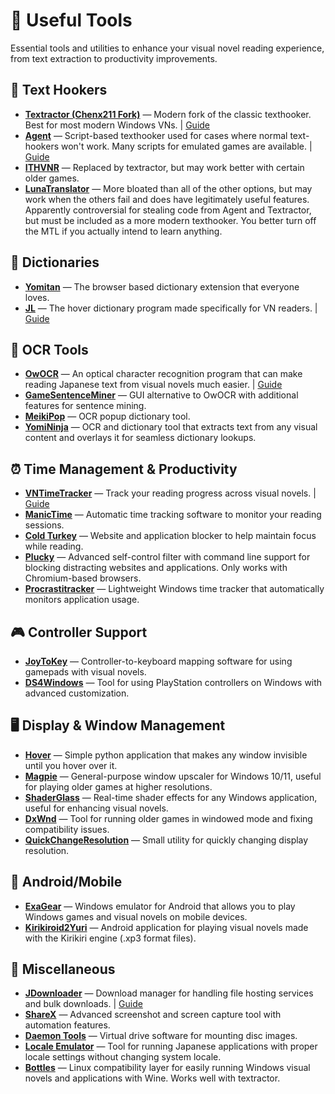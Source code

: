 # 🧰 Useful Tools

Essential tools and utilities to enhance your visual novel reading experience, from text extraction to productivity improvements.

## 🧠 Text Hookers

- **[Textractor (Chenx211 Fork)](https://github.com/Chenx221/Textractor)** — Modern fork of the classic texthooker. Best for most modern Windows VNs. | [Guide](textractor-guide.md)
- **[Agent](https://github.com/0xDC00/agent)** — Script-based texthooker used for cases where normal text-hookers won't work. Many scripts for emulated games are available. | [Guide](agent-guide.md)
- **[ITHVNR](https://drive.google.com/file/d/13aHF4uIXWn-3YML_k2YCDWhtGgn5-tnO/view)** — Replaced by textractor, but may work better with certain older games.
- **[LunaTranslator](https://github.com/HIllya51/LunaTranslator)** — More bloated than all of the other options, but may work when the others fail and does have legitimately useful features. Apparently controversial for stealing code from Agent and Textractor, but must be included as a more modern texthooker. You better turn off the MTL if you actually intend to learn anything.

## 📖 Dictionaries

- **[Yomitan](https://yomitan.wiki/)** — The browser based dictionary extension that everyone loves.
- **[JL](https://github.com/rampaa/JL)** — The hover dictionary program made specifically for VN readers. | [Guide](jl-guide.md)

## 🧪 OCR Tools

- **[OwOCR](https://github.com/AuroraWright/owocr)** — An optical character recognition program that can make reading Japanese text from visual novels much easier. | [Guide](owocr-guide.md)
- **[GameSentenceMiner](https://github.com/bpwhelan/GameSentenceMiner)** — GUI alternative to OwOCR with additional features for sentence mining.
- **[MeikiPop](https://github.com/rtr46/meikipop)** — OCR popup dictionary tool.
- **[YomiNinja](https://github.com/matt-m-o/YomiNinja)** — OCR and dictionary tool that extracts text from any visual content and overlays it for seamless dictionary lookups.

## ⏰ Time Management & Productivity

- **[VNTimeTracker](https://github.com/drinosaret/VNTimeTracker)** — Track your reading progress across visual novels. | [Guide](timetracker-guide.md)
- **[ManicTime](https://manictime.com/)** — Automatic time tracking software to monitor your reading sessions.
- **[Cold Turkey](https://getcoldturkey.com/)** — Website and application blocker to help maintain focus while reading.
- **[Plucky](https://pluckyfilter.com/)** — Advanced self-control filter with command line support for blocking distracting websites and applications. Only works with Chromium-based browsers.
- **[Procrastitracker](https://github.com/aardappel/procrastitracker)** — Lightweight Windows time tracker that automatically monitors application usage.

## 🎮 Controller Support

- **[JoyToKey](https://joytokey.net/en/)** — Controller-to-keyboard mapping software for using gamepads with visual novels.
- **[DS4Windows](https://ds4-windows.com/)** — Tool for using PlayStation controllers on Windows with advanced customization.

## 🖥️ Display & Window Management

- **[Hover](https://github.com/drinosaret/Hover)** — Simple python application that makes any window invisible until you hover over it.
- **[Magpie](https://github.com/Blinue/Magpie)** — General-purpose window upscaler for Windows 10/11, useful for playing older games at higher resolutions.
- **[ShaderGlass](https://github.com/mausimus/ShaderGlass)** — Real-time shader effects for any Windows application, useful for enhancing visual novels.
- **[DxWnd](https://dxwnd.org/)** — Tool for running older games in windowed mode and fixing compatibility issues.
- **[QuickChangeResolution](https://github.com/jackdp/Quick-Change-Resolution)** — Small utility for quickly changing display resolution.

## 📱 Android/Mobile

- **[ExaGear](https://github.com/XHYN-PH/exagear-302)** — Windows emulator for Android that allows you to play Windows games and visual novels on mobile devices.
- **[Kirikiroid2Yuri](https://github.com/YuriSizuku/Kirikiroid2Yuri)** — Android application for playing visual novels made with the Kirikiri engine (.xp3 format files).

## 🔧 Miscellaneous

- **[JDownloader](https://jdownloader.org/download/index)** — Download manager for handling file hosting services and bulk downloads. | [Guide](jdownloader-guide.md)
- **[ShareX](https://getsharex.com/)** — Advanced screenshot and screen capture tool with automation features.
- **[Daemon Tools](https://www.daemon-tools.cc/jpn/home)** — Virtual drive software for mounting disc images.
- **[Locale Emulator](https://xupefei.github.io/Locale-Emulator/)** — Tool for running Japanese applications with proper locale settings without changing system locale.
- **[Bottles](https://usebottles.com/)** — Linux compatibility layer for easily running Windows visual novels and applications with Wine. Works well with textractor.
